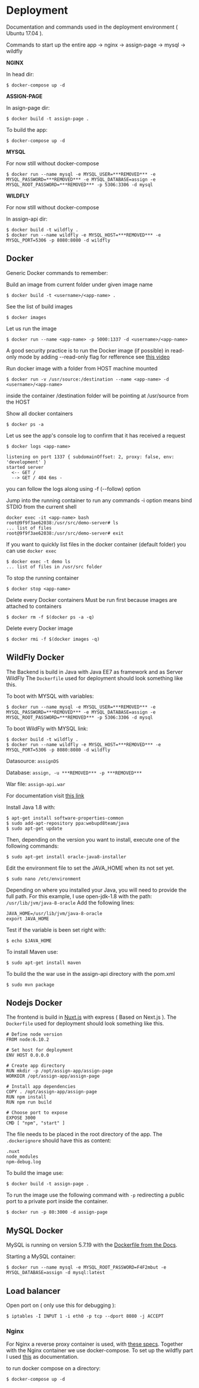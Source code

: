# Deployment
Documentation and commands used in the deployment environment ( Ubuntu 17.04 ).

Commands to start up the entire app -> nginx -> assign-page -> mysql -> wildfly 

**NGINX**

In head dir:
```
$ docker-compose up -d
```

**ASSIGN-PAGE**

In asign-page dir:
```
$ docker build -t assign-page .
```
To build the app:
```
$ docker-compose up -d
```

**MYSQL**

For now still without docker-compose
```
$ docker run --name mysql -e MYSQL_USER=***REMOVED*** -e MYSQL_PASSWORD=***REMOVED*** -e MYSQL_DATABASE=assign -e MYSQL_ROOT_PASSWORD=***REMOVED*** -p 5306:3306 -d mysql
```

**WILDFLY**

For now still without docker-compose

In assign-api dir:
```
$ docker build -t wildfly .
$ docker run --name wildfly -e MYSQL_HOST=***REMOVED*** -e MYSQL_PORT=5306 -p 8080:8080 -d wildfly
```

## Docker
Generic Docker commands to remember:

Build an image from current folder under given image name
```
$ docker build -t <username>/<app-name> .
``` 
See the list of build images
```
$ docker images
```
Let us run the image
```
$ docker run --name <app-name> -p 5000:1337 -d <username>/<app-name>
```

A good security practice is to run the Docker image (if possible) in read-only mode
by adding --read-only flag for refference see [this video](https://youtu.be/oANurUSaOFs?t=22m)

Run docker image with a folder from HOST machine mounted
```
$ docker run -v /usr/source:/destination --name <app-name> -d <username>/<app-name>
```
inside the container /destination folder will be pointing at /usr/source from the HOST

Show all docker containers
```
$ docker ps -a
```

Let us see the app's console log to confirm that it has received a request
```
$ docker logs <app-name>
```
```
listening on port 1337 { subdomainOffset: 2, proxy: false, env: 'development' }
started server
  <-- GET /
  --> GET / 404 6ms -
```
you can follow the logs along using -f (--follow) option

Jump into the running container to run any commands
-i option means bind STDIO from the current shell
```
docker exec -it <app-name> bash
root@9f9f3ae62038:/usr/src/demo-server# ls
... list of files
root@9f9f3ae62038:/usr/src/demo-server# exit
```
If you want to quickly list files in the docker container (default folder)
you can use `docker exec`
```
$ docker exec -t demo ls
... list of files in /usr/src folder
```

To stop the running container
```
$ docker stop <app-name>
```

Delete every Docker containers
Must be run first because images are attached to containers
```
$ docker rm -f $(docker ps -a -q)
```
Delete every Docker image
```
$ docker rmi -f $(docker images -q)
```

## WildFly Docker
The Backend is build in Java with Java EE7 as framework and as Server WildFly 
The ```Dockerfile``` used for deployment should look something like this.


To boot with MYSQL with variables:
```
$ docker run --name mysql -e MYSQL_USER=***REMOVED*** -e MYSQL_PASSWORD=***REMOVED*** -e MYSQL_DATABASE=assign -e MYSQL_ROOT_PASSWORD=***REMOVED*** -p 5306:3306 -d mysql
```

To boot WildFly with MYSQL link:
```
$ docker build -t wildfly .
$ docker run --name wildfly -e MYSQL_HOST=***REMOVED*** -e MYSQL_PORT=5306 -p 8080:8080 -d wildfly
```
Datasource: `assignDS`

Database: `assign, -u ***REMOVED*** -p ***REMOVED***`

War file: `assign-api.war`

For documentation visit [this link](https://github.com/arun-gupta/docker-images/tree/master/wildfly-mysql-javaee7)

Install Java 1.8 with: 
```
$ apt-get install software-properties-common
$ sudo add-apt-repository ppa:webupd8team/java
$ sudo apt-get update
```
Then, depending on the version you want to install, execute one of the following commands:
```
$ sudo apt-get install oracle-java8-installer
```

Edit the environment file to set the JAVA_HOME when its not set yet.
```
$ sudo nano /etc/environment
```

Depending on where you installed your Java, you will need to provide the full path. For this example, I use open-jdk-1.8 with the path:  `/usr/lib/jvm/java-8-oracle`
Add the following lines:
```
JAVA_HOME=/usr/lib/jvm/java-8-oracle
export JAVA_HOME
```
Test if the variable is been set right with:
```
$ echo $JAVA_HOME
```

To install Maven use: 
```
$ sudo apt-get install maven
```
To build the the war use in the assign-api directory with the pom.xml
```
$ sudo mvn package
```


## Nodejs Docker
The frontend is build in [Nuxt.js](https://nuxtjs.org/) with express ( Based on Next.js ). 
The ```Dockerfile``` used for deployment should look something like this.
```
# Define node version
FROM node:6.10.2

# Set host for deployment
ENV HOST 0.0.0.0

# Create app directory
RUN mkdir -p /opt/assign-app/assign-page
WORKDIR /opt/assign-app/assign-page

# Install app dependencies
COPY . /opt/assign-app/assign-page
RUN npm install
RUN npm run build

# Choose port to expose
EXPOSE 3000
CMD [ "npm", "start" ]
```
The file needs to be placed in the root directory of the app. The
```.dockerignore``` should have this as content:

```
.nuxt
node_modules
npm-debug.log
```
To build the image use:
```
$ docker build -t assign-page .
```
To run the image use the following command with ```-p``` redirecting a public port to a private port inside the container.
```
$ docker run -p 80:3000 -d assign-page
```

## MySQL Docker
MySQL is running on version 5.7.19 with the [Dockerfile from the Docs](https://github.com/docker-library/docs/tree/master/mysql).

Starting a MySQL container:
```
$ docker run --name mysql -e MYSQL_ROOT_PASSWORD=F4F2mbut -e MYSQL_DATABASE=assign -d mysql:latest
```

## Load balancer
Open port on ( only use this for debugging ):
```
$ iptables -I INPUT 1 -i eth0 -p tcp --dport 8080 -j ACCEPT
```
### Nginx

For Nginx a reverse proxy container is used, with [these specs](https://hub.docker.com/r/jwilder/nginx-proxy/). Together with the Nginx container we use docker-compose. To set up the wildfly part I used [this](https://github.com/jwilder/nginx-proxy/issues/560) as documentation.

to run docker compose on a directory: 
```
$ docker-compose up -d
```




